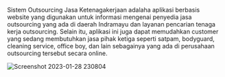 Sistem Outsourcing Jasa Ketenagakerjaan adalaha aplikasi berbasis website yang digunakan untuk informasi mengenai penyedia jasa outsourcing yang ada di daerah Indramayu dan layanan pencarian tenaga kerja outsourcing. Selain itu, aplikasi ini juga dapat memudahkan customer yang sedang membutuhkan jasa pihak ketiga seperti satpam, bodyguard, cleaning service, office boy, dan lain sebagainya yang ada di perusahaan outsourcing tersebut secara online.


![Screenshot 2023-01-28 230804](https://user-images.githubusercontent.com/61138185/215278085-b1621ea8-450d-47ba-9fcc-38b29e4d46a7.jpg)
